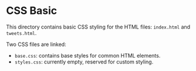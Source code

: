 # CSS Basic

This directory contains basic CSS styling for the HTML files: `index.html` and `tweets.html`.

Two CSS files are linked:
- `base.css`: contains base styles for common HTML elements.
- `styles.css`: currently empty, reserved for custom styling.